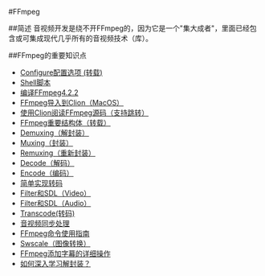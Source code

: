 #FFmpeg

##简述
音视频开发是绕不开FFmpeg的，因为它是一个"集大成者"，里面已经包含或可集成现代几乎所有的音视频技术（库）。


##FFmpeg的重要知识点

- [Configure配置选项 (转载)](./01_configure_help.md)
- [Shell脚本](./02_shell.md)
- [编译FFmpeg4.2.2](./03_build_ffmpeg.md)
- [FFmpeg导入到Clion（MacOS）](./04_import_ffmpeg.md)
- [使用Clion阅读FFmpeg源码（支持跳转）](./05_source.md)
- [FFmpeg重要结构体（转载）](./06_struct.md)
- [Demuxing（解封装）](./08_demuxing.md)
- [Muxing（封装）](./09_muxing.md)
- [Remuxing（重新封装）](./10_remuxing.md)
- [Decode（解码）](./11_decode.md)
- [Encode（编码）](./12_encode.md)
- [简单实现转码](./13_transfer.md)
- [Filter和SDL（Video）](./14_filter_v.md)
- [Filter和SDL（Audio）](./15_filter_a.md)
- [Transcode(转码)](./16_transcode.md)
- [音视频同步处理](./17_sync.md)
- [FFmpeg命令使用指南](./18_command.md)
- [Swscale（图像转换）](./19_swscale.md)
- [FFmpeg添加字幕的详细操作](./20_subtitle_ffmpeg.md)
- [如何深入学习解封装？](21_deep_demuxing.md)